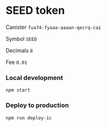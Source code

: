 # SEED token

Canister `fua74-fyaaa-aaaan-qecrq-cai`

Symbol `SEED`

Decimals `8`

Fee `0.01`


### Local development
```
npm start
```

### Deploy to production
```
npm run deploy-ic
```
